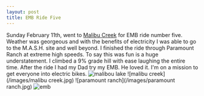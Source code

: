 ```yaml
---
layout: post
title: EMB Ride Five
---
```

Sunday February 11th, went to <a href="http://www.malibucreekstatepark.org">Malibu Creek</a> for EMB ride number five.  Weather was georgeous and with the benefits of electricity I was able to go to the M.A.S.H. site and well beyond.  I finished the ride through
Paramount Ranch at extreme high speeds.  To say this was fun is a huge understatement.  I climbed a 9% grade hill with ease laughing the entire time.  After the ride I had my Dad try my EMB.  He loved it.  I'm on a mission to get everyone into electric bikes.
![malibou lake](/images/maliboulake.jpg)
![malibu creek](/images/malibu creek.jpg)
![paramount ranch](/images/paramount ranch.jpg)
![emb](/images/emb.jpg)
